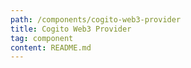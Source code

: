 ```yaml
---
path: /components/cogito-web3-provider
title: Cogito Web3 Provider
tag: component
content: README.md
---
```

